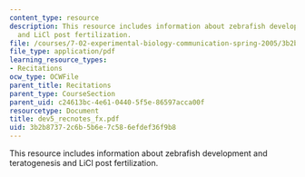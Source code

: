 ```yaml
---
content_type: resource
description: This resource includes information about zebrafish development and teratogenesis
  and LiCl post fertilization.
file: /courses/7-02-experimental-biology-communication-spring-2005/3b2b87372c6b5b6e7c586efdef36f9b8_dev5_recnotes_fx.pdf
file_type: application/pdf
learning_resource_types:
- Recitations
ocw_type: OCWFile
parent_title: Recitations
parent_type: CourseSection
parent_uid: c24613bc-4e61-0440-5f5e-86597acca00f
resourcetype: Document
title: dev5_recnotes_fx.pdf
uid: 3b2b8737-2c6b-5b6e-7c58-6efdef36f9b8
---
```

This resource includes information about zebrafish development and teratogenesis and LiCl post fertilization.

